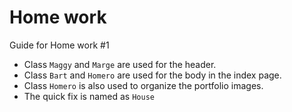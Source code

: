 # Home work

Guide for Home work #1
- Class `Maggy` and `Marge` are used for the header.
- Class `Bart` and `Homero` are used for the body in the index page. 
- Class `Homero` is also used to organize the portfolio images.
- The quick fix is named as `House` 
